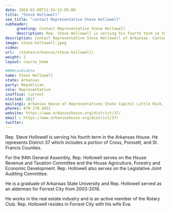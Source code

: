 ```yaml
---
date: 2024-01-08T11:54:12-05:00
title: "Steve Hollowell"
seo_title: "contact Representative Steve Hollowell"
subheader:
     greeting: Contact Representative Steve Hollowell
     description: Rep. Steve Hollowell is serving his fourth term in the Arkansas House. He represents District 37 which includes a portion of Cross, Poinsett, and St. Francis Counties. For the 94th General Assembly, Rep. Hollowell serves on the House Revenue and Taxation Committee and the House Agriculture, Forestry and Economic Development.
description: Contact Representative Steve Hollowell of Arkansas. Contact information for Steve Hollowell includes email address, phone number, and mailing address.
image: steve-hollowell.jpeg
video:
url:  /states/arkansas/steve-hollowell/
weight: 1
layout: course_home

####candidate
name: Steve Hollowell
state: Arkansas
party: Republican
role: Representative
inoffice: current
elected: 2017
mailing1: Arkansas House of Representatives State Capitol Little Rock, AR 72201
phone1: 870-270-3831
website: https://www.arkansashouse.org/district/37/
email : https://www.arkansashouse.org/district/37/
twitter:
---
```


Rep. Steve Hollowell is serving his fourth term in the Arkansas House. He represents District 37 which includes a portion of Cross, Poinsett, and St. Francis Counties.

For the 94th General Assembly, Rep. Hollowell serves on the House Revenue and Taxation Committee and the House Agriculture, Forestry and Economic Development. Rep. Hollowell also serves on the Legislative Joint Auditing Committee.

He is a graduate of Arkansas State University and Rep. Hollowell served as an alderman for Forrest City from 2003-2016.

He works in the real estate industry and is an active member of the Rotary Club. Rep. Hollowell resides in Forrest City with his wife Eva.
